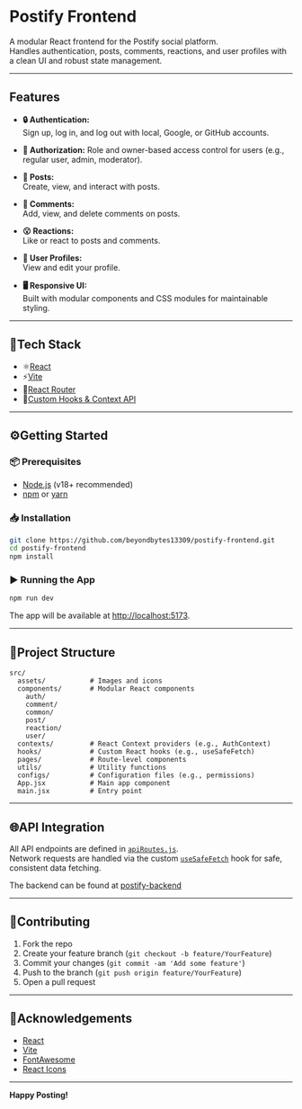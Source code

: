 # Postify Frontend

A modular React frontend for the Postify social platform.  
Handles authentication, posts, comments, reactions, and user profiles with a clean UI and robust state management.

---

## Features

- **🔒 Authentication:**  
  Sign up, log in, and log out with local, Google, or GitHub accounts.

- **🔑 Authorization:**
  Role and owner-based access control for users (e.g., regular user, admin, moderator).

- **📝 Posts:**  
  Create, view, and interact with posts.

- **💬 Comments:**  
  Add, view, and delete comments on posts.

- **😮 Reactions:**  
  Like or react to posts and comments.

- **👥 User Profiles:**  
  View and edit your profile.

- **🖥️ Responsive UI:**  
  Built with modular components and CSS modules for maintainable styling.

---

## 🧰Tech Stack

- ⚛️[React](https://react.dev/)
- ⚡[Vite](https://vitejs.dev/)
- 🔀[React Router](https://reactrouter.com/)
- 🔗[Custom Hooks & Context API](https://react.dev/reference/react/useContext)

---

## ⚙️Getting Started

### 📦 Prerequisites

- [Node.js](https://nodejs.org/) (v18+ recommended)
- [npm](https://www.npmjs.com/) or [yarn](https://yarnpkg.com/)

### 📥 Installation

```bash
git clone https://github.com/beyondbytes13309/postify-frontend.git
cd postify-frontend
npm install
```

### ▶️ Running the App

```bash
npm run dev
```

The app will be available at [http://localhost:5173](http://localhost:5173).

---

## 📂Project Structure

```
src/
  assets/           # Images and icons
  components/       # Modular React components
    auth/
    comment/
    common/
    post/
    reaction/
    user/
  contexts/         # React Context providers (e.g., AuthContext)
  hooks/            # Custom React hooks (e.g., useSafeFetch)
  pages/            # Route-level components
  utils/            # Utility functions
  configs/          # Configuration files (e.g., permissions)
  App.jsx           # Main app component
  main.jsx          # Entry point
```

---

## 🌐API Integration

All API endpoints are defined in [`apiRoutes.js`](./apiRoutes.js).  
Network requests are handled via the custom [`useSafeFetch`](./src/hooks/useSafeFetch.jsx) hook for safe, consistent data fetching.

The backend can be found at [postify-backend](https://github.com/beyondbytes13309/postify-backend)

---

## 🤝Contributing

1. Fork the repo
2. Create your feature branch (`git checkout -b feature/YourFeature`)
3. Commit your changes (`git commit -am 'Add some feature'`)
4. Push to the branch (`git push origin feature/YourFeature`)
5. Open a pull request

---

## 🎉Acknowledgements

- [React](https://react.dev/)
- [Vite](https://vitejs.dev/)
- [FontAwesome](https://fontawesome.com/)
- [React Icons](https://react-icons.github.io/react-icons/)

---

**Happy Posting!**